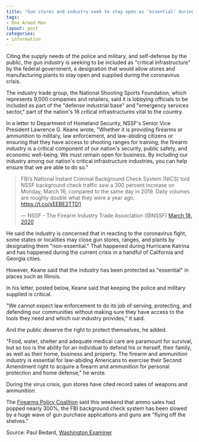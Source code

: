 ```yaml
---
title: "Gun stores and industry seek to stay open as 'essential' during virus crisis"
tags:
- One Armed Man
layout: post
categories:
- information
---
```


Citing the supply needs of the police and military, and self-defense by the public, the gun industry is seeking to be included as "critical infrastructure" by the federal government, a designation that would allow stores and manufacturing plants to stay open and supplied during the coronavirus crisis.

The industry trade group, the National Shooting Sports Foundation, which represents 9,000 companies and retailers, said it is lobbying officials to be included as part of the "defense industrial base" and "emergency services sector," part of the nation's 16 critical infrastructures vital to the country.

In a letter to Department of Homeland Security, NSSF's Senior Vice President Lawrence G. Keane wrote, "Whether it is providing firearms or ammunition to military, law enforcement, and law-abiding citizens or ensuring that they have access to shooting ranges for training, the firearm industry is a critical component of our nation's security, public safety, and economic well-being. We must remain open for business. By including our industry among our nation's critical infrastructure industries, you can help ensure that we are able to do so."

<blockquote class="twitter-tweet"><p lang="en" dir="ltr">FBI’s National Instant Criminal Background Check System (NICS) told NSSF background check traffic saw a 300 percent increase on Monday, March 16, compared to the same day in 2019. Daily volumes are roughly double what they were a year ago. <a href="https://t.co/xEEBE2TTD1">https://t.co/xEEBE2TTD1</a></p>&mdash; NSSF - The Firearm Industry Trade Association (@NSSF) <a href="https://x.com/NSSF/status/1240360221962391561">March 18, 2020</a></blockquote> <script async src="https://platform.x.com/widgets.js" charset="utf-8"></script>

He said the industry is concerned that in reacting to the coronavirus fight, some states or localities may close gun stores, ranges, and plants by designating them "non-essential." That happened during Hurricane Katrina and has happened during the current crisis in a handful of California and Georgia cities.

However, Keane said that the industry has been protected as "essential" in places such as Illinois.

In his letter, posted below, Keane said that keeping the police and military supplied is critical.

"We cannot expect law enforcement to do its job of serving, protecting, and defending our communities without making sure they have access to the tools they need and which our industry provides," it said.

And the public deserve the right to protect themselves, he added.

"Food, water, shelter and adequate medical care are paramount for survival, but so too is the ability for an individual to defend his or herself, their family, as well as their home, business and property. The firearm and ammunition industry is essential for law-abiding Americans to exercise their Second Amendment right to acquire a firearm and ammunition for personal protection and home defense," he wrote.

During the virus crisis, gun stores have cited record sales of weapons and ammunition.

The [Firearms Policy Coalition](https://www.firearmspolicy.org) said this weekend that ammo sales had popped nearly 300%, the FBI background check system has been slowed by a huge wave of gun purchase applications and guns are "flying off the shelves."

Source: Paul Bedard, [Washington Examiner](https://www.washingtonexaminer.com/washington-secrets/gun-stores-industry-seek-to-stay-open-as-essential-during-virus-crisis)
